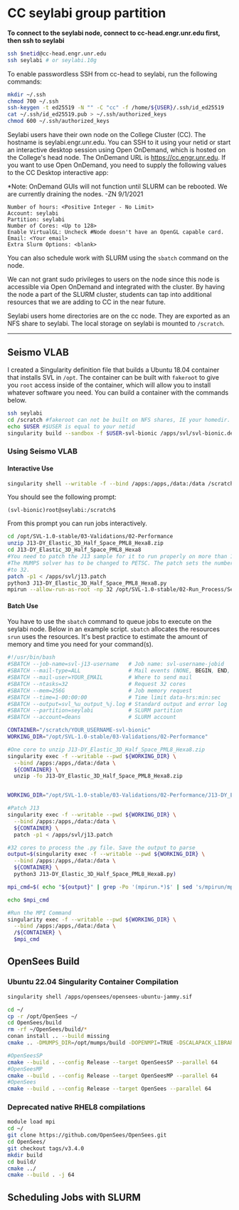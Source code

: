 # CC seylabi group partition

**To connect to the seylabi node, connect to cc-head.engr.unr.edu first, then ssh to seylabi**

```bash
ssh $netid@cc-head.engr.unr.edu
ssh seylabi # or seylabi.10g
```

To enable passwordless SSH from cc-head to seylabi, run the following commands:

```bash
mkdir ~/.ssh
chmod 700 ~/.ssh
ssh-keygen -t ed25519 -N "" -C "cc" -f /home/${USER}/.ssh/id_ed25519
cat ~/.ssh/id_ed25519.pub > ~/.ssh/authorized_keys
chmod 600 ~/.ssh/authorized_keys
```

Seylabi users have their own node on the College Cluster (CC). The hostname is seylabi.engr.unr.edu.
You can SSH to it using your netid or start an interactive desktop session using Open OnDemand,
which is hosted on the College's head node. The OnDemand URL is <https://cc.engr.unr.edu>.
If you want to use Open OnDemand, you need to supply the following values to the CC Desktop interactive app:

*Note: OnDemand GUIs will not function until SLURM can be rebooted. We are currently draining the nodes. -ZN 9/1/2021

```text
Number of hours: <Positive Integer - No Limit>
Account: seylabi
Partition: seylabi
Number of Cores: <Up to 128>
Enable VirtualGL: Uncheck #Node doesn't have an OpenGL capable card.
Email: <Your email>
Extra Slurm Options: <blank>
```

You can also schedule work with SLURM using the `sbatch` command on the node.

We can not grant sudo privileges to users on the node since this node is accessible
via Open OnDemand and integrated with the cluster. By having the node a part of the SLURM cluster,
students can tap into additional resources that we are adding to CC in the near future.

Seylabi users home directories are on the cc node.
They are exported as an NFS share to seylabi. The local storage on seylabi is mounted
to `/scratch`.

---

## Seismo VLAB

I created a Singularity definition file that builds a Ubuntu 18.04 container that
installs SVL in `/opt`. The container can be built with `fakeroot` to give you
`root` access inside of the container, which will allow you to install whatever software
you need. You can build a container with the commands below.

```bash
ssh seylabi
cd /scratch #fakeroot can not be built on NFS shares, IE your homedir.
echo $USER #$USER is equal to your netid
singularity build --sandbox -f $USER-svl-bionic /apps/svl/svl-bionic.def
```

### Using Seismo VLAB

#### Interactive Use

```bash
singularity shell --writable -f --bind /apps:/apps,/data:/data /scratch/$USER-svl-bionic
```

You should see the following prompt:

```text
(svl-bionic)root@seylabi:/scratch$
```

From this prompt you can run jobs interactively.

```bash
cd /opt/SVL-1.0-stable/03-Validations/02-Performance
unzip J13-DY_Elastic_3D_Half_Space_PML8_Hexa8.zip
cd J13-DY_Elastic_3D_Half_Space_PML8_Hexa8
#You need to patch the J13 sample for it to run properly on more than 16 cores.
#The MUMPS solver has to be changed to PETSC. The patch sets the number of cores
#to 32.
patch -p1 < /apps/svl/j13.patch
python3 J13-DY_Elastic_3D_Half_Space_PML8_Hexa8.py
mpirun --allow-run-as-root -np 32 /opt/SVL-1.0-stable/02-Run_Process/SeismoVLAB.exe -dir '/opt/SVL-1.0-stable/03-Validations/02-Performance/J13-DY_Elastic_3D_Half_Space_PML8_Hexa8/Partition' -file 'Debugging_J13.1.$.json'
```

#### Batch Use

You have to use the `sbatch` command to queue jobs to execute on the seylabi node.
Below in an example script. `sbatch` allocates the resources `srun` uses the resources.
It's best practice to estimate the amount of memory and time you need for your command(s).

```bash
#!/usr/bin/bash
#SBATCH --job-name=svl-j13-username   # Job name: svl-username-jobid
#SBATCH --mail-type=ALL               # Mail events (NONE, BEGIN, END, FAIL, ALL)
#SBATCH --mail-user=YOUR_EMAIL        # Where to send mail
#SBATCH --ntasks=32                   # Request 32 cores
#SBATCH --mem=256G                    # Job memory request
#SBATCH --time=1-00:00:00             # Time limit data-hrs:min:sec
#SBATCH --output=svl_%u_output_%j.log # Standard output and error log
#SBATCH --partition=seylabi           # SLURM partition
#SBATCH --account=deans               # SLURM account

CONTAINER="/scratch/YOUR_USERNAME-svl-bionic"
WORKING_DIR="/opt/SVL-1.0-stable/03-Validations/02-Performance"

#One core to unzip J13-DY_Elastic_3D_Half_Space_PML8_Hexa8.zip
singularity exec -f --writable --pwd ${WORKING_DIR} \
  --bind /apps:/apps,/data:/data \
  ${CONTAINER} \
  unzip -fo J13-DY_Elastic_3D_Half_Space_PML8_Hexa8.zip


WORKING_DIR="/opt/SVL-1.0-stable/03-Validations/02-Performance/J13-DY_Elastic_3D_Half_Space_PML8_Hexa8"

#Patch J13
singularity exec -f --writable --pwd ${WORKING_DIR} \
  --bind /apps:/apps,/data:/data \
  ${CONTAINER} \
  patch -p1 < /apps/svl/j13.patch

#32 cores to process the .py file. Save the output to parse
output=$(singularity exec -f --writable --pwd ${WORKING_DIR} \
  --bind /apps:/apps,/data:/data \
  ${CONTAINER} \
  python3 J13-DY_Elastic_3D_Half_Space_PML8_Hexa8.py)

mpi_cmd=$( echo "${output}" | grep -Po '(mpirun.*)$' | sed 's/mpirun/mpirun --mca btl self,sm --allow-run-as-root/g' | tr -d "'" )

echo $mpi_cmd

#Run the MPI Command
singularity exec -f --writable --pwd ${WORKING_DIR} \
  --bind /apps:/apps,/data:/data \
  /${CONTAINER} \
  $mpi_cmd

```

## OpenSees Build

### Ubuntu 22.04 Singularity Container Compilation

```bash
singularity shell /apps/opensees/opensees-ubuntu-jammy.sif

cd ~/
cp -r /opt/OpenSees ~/
cd OpenSees/build
rm -rf ~/OpenSees/build/*
conan install .. --build missing
cmake .. -DMUMPS_DIR=/opt/mumps/build -DOPENMPI=TRUE -DSCALAPACK_LIBRARIES="/usr/lib/x86_64-linux-gnu/libmkl_blacs_openmpi_lp64.so;/usr/lib/x86_64-linux-gnu/libscalapack-openmpi.so.2.1"

#OpenSeesSP
cmake --build . --config Release --target OpenSeesSP --parallel 64
#OpenSeesMP
cmake --build . --config Release --target OpenSeesMP --parallel 64
#OpenSees
cmake --build . --config Release --target OpenSees --parallel 64
```

### Deprecated native RHEL8 compilations
```bash
module load mpi
cd ~/
git clone https://github.com/OpenSees/OpenSees.git
cd OpenSees/
git checkout tags/v3.4.0
mkdir build
cd build/
cmake ../
cmake --build . -j 64
```

## Scheduling Jobs with SLURM

```bash

```
